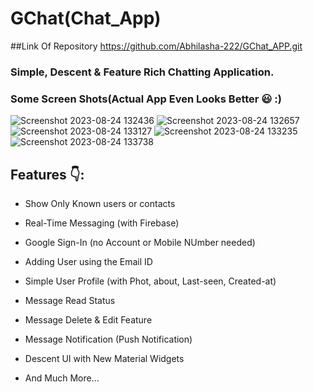 # GChat(Chat_App)

##Link Of Repository
https://github.com/Abhilasha-222/GChat_APP.git

### Simple, Descent & Feature Rich Chatting Application.
### Some Screen Shots(Actual App Even Looks Better 😃 :)
![Screenshot 2023-08-24 132436](https://github.com/Abhilasha-222/GChat_APP/assets/94596235/87153bd5-652c-4f92-ba6d-5bb092fb4608)
![Screenshot 2023-08-24 132657](https://github.com/Abhilasha-222/GChat_APP/assets/94596235/b9334065-004d-4354-9e93-f11dcb6b3284)
![Screenshot 2023-08-24 133127](https://github.com/Abhilasha-222/GChat_APP/assets/94596235/9b170509-26b4-4023-9205-345503f96eaa)
![Screenshot 2023-08-24 133235](https://github.com/Abhilasha-222/GChat_APP/assets/94596235/bfbc93fc-65ff-4fc0-b90f-b75af4f73a8c)
![Screenshot 2023-08-24 133738](https://github.com/Abhilasha-222/GChat_APP/assets/94596235/d00d62ee-39ee-4453-a2cd-1cad369a6470)

## Features 👇:
 * Show Only Known users or contacts

 * Real-Time Messaging (with Firebase)
 * Google Sign-In (no Account or Mobile NUmber needed)
 * Adding User using the Email ID
 * Simple User Profile (with Phot, about, Last-seen, Created-at)
 * Message Read Status
 * Message Delete & Edit Feature
 * Message Notification (Push Notification)
 * Descent UI with New Material Widgets
 * And Much More...
  


